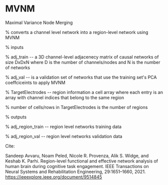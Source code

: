 # MVNM
Maximal Variance Node Merging

% converts a channel level network into a region-level network using MVNM

% inputs

% adj_train -- a 3D channel-level adjacenecy matrix of causal networks of size DxDxN where D is the number of channels/nodes and N is the number of  networks

% adj_val -- is a validation set of networks that use the training set's PCA coeffciceints to apply MVNM

% TargetElectrodes -- region information a cell array where each entry is an array with channel indices that belong to the same region

% number of cells/rows in TargetElectrodes is the number of regions 

% outputs

% adj_region_train -- region level networks training data

% adj_region_val -- region level networks validation data


Cite:

Sandeep Avvaru, Noam Peled, Nicole R. Provenza, Alik S. Widge, and Keshab K. Parhi. Region-level functional and effective network analysis of human brain during cognitive task engagement. IEEE Transactions on Neural Systems and Rehabilitation Engineering, 29:1651–1660, 2021.
https://ieeexplore.ieee.org/document/9514845
